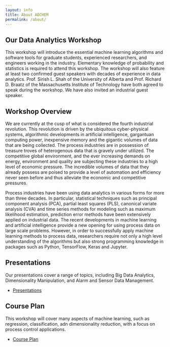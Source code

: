 ```yaml
---
layout: info
title: About ADCHEM
permalink: /about/
---
```


## Our Data Analytics Workshop
This workshop will introduce the essential machine learning algorithms and software tools for graduate students, experienced researchers, and engineers working in the industry. Elementary knowledge of probability and statistics is required to attend this workshop. The workshop will also feature at least two confirmed guest speakers with decades of experience in data analytics. Prof. Sirish L. Shah of the University of Alberta and Prof. Richard D. Braatz of the Massachusetts Institute of Technology have both agreed to speak during the workshop. We have also invited an industrial guest speaker. 

## Workshop Overview
We are currently at the cusp of what is considered the fourth industrial revolution. This revolution is driven by the ubiquitous cyber-physical systems, algorithmic developments in artificial intelligence, gargantuan computing power, inexpensive memory and the gigantic volumes of data that are being collected. The process industries are in possession of treasure troves of heterogenous data that is gravely under utilized. The competitive global environment, and the ever increasing demands on energy, environment and quality are subjecting these industries to a high level of economic pressure. The incredible volumes of data that they already possess are poised to provide a level of automation and efficiency never seen before and thus alleviate the economic and competitive pressures.

Process industries have been using data analytics in various forms for more than three decades. In particular, statistical techniques such as principal component analysis (PCA), partial least squares (PLS), canonical variate analysis (CVA) and time series methods for modeling such as maximum likelihood estimation, prediction error methods have been extensively applied on industrial data. The recent developments in machine learning and artificial intelligence provide a new opening for using process data on large scale problems. However, in order to successfully apply machine learning methods to process data, researchers require not only a high level understanding of the algorithms but also strong programming knowledge in packages such as Python, TensorFlow, Keras and Jupyter.

## Presentations
Our presentations cover a range of topics, including Big Data Analytics, Dimensionality Manipulation, and Alarm and Sensor Data Management. 

<ul class="actions">
	<li><a href="/presentations/" class="button medium wide">Presentations</a></li>
</ul>

## Course Plan
This workshop will cover many aspects of machine learning, such as regression, classification, adn dimensionality reduction, with a focus on process control applications. 

<ul class="actions">
	<li><a href="/courseplan/" class="button medium wide">Course Plan</a></li>
</ul>

